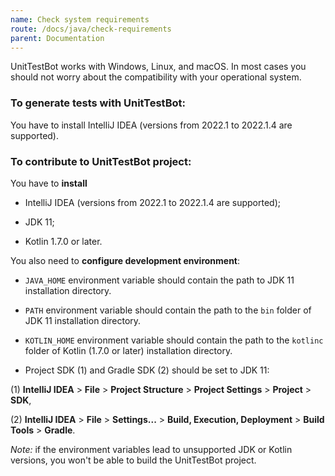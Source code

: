 ```yaml
---
name: Check system requirements
route: /docs/java/check-requirements
parent: Documentation
---
```


UnitTestBot works with Windows, Linux, and macOS. In most cases you should not worry about the compatibility with your operational system.

### To generate tests with UnitTestBot:

You have to install IntelliJ IDEA (versions from 2022.1 to 2022.1.4 are supported).

### To contribute to UnitTestBot project:
You have to **install**

- IntelliJ IDEA (versions from 2022.1 to 2022.1.4 are supported);

- JDK 11;

- Kotlin 1.7.0 or later.

You also need to **configure development environment**:

- ```JAVA_HOME``` environment variable should contain the path to JDK 11 installation directory.

- ```PATH``` environment variable should contain the path to the ```bin``` folder of JDK 11 installation directory.

- ```KOTLIN_HOME``` environment variable should contain the path to the ```kotlinc``` folder of Kotlin (1.7.0 or later) installation directory.

- Project SDK  (1) and Gradle SDK (2) should be set to JDK 11:

(1) **IntelliJ IDEA** > **File** > **Project Structure** > **Project Settings** > **Project** > **SDK**,

(2) **IntelliJ IDEA** > **File** > **Settings...** > **Build, Execution, Deployment** > **Build Tools** > **Gradle**.

_Note:_ if the environment variables lead to unsupported JDK or Kotlin versions, you won't be able to build the UnitTestBot project.